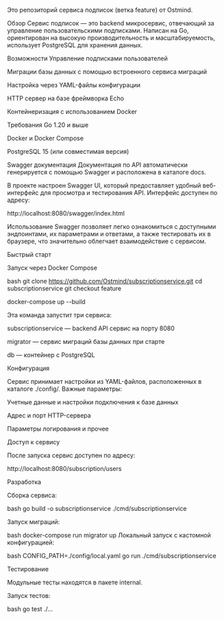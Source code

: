 Это репозиторий сервиса подписок (ветка feature) от Ostmind.

Обзор
Сервис подписок — это backend микросервис, отвечающий за управление пользовательскими подписками. Написан на Go, ориентирован на высокую производительность и масштабируемость, использует PostgreSQL для хранения данных.

Возможности
Управление подписками пользователей

Миграции базы данных с помощью встроенного сервиса миграций

Настройка через YAML-файлы конфигурации

HTTP сервер на базе фреймворка Echo

Контейнеризация с использованием Docker

Требования
Go 1.20 и выше

Docker и Docker Compose

PostgreSQL 15 (или совместимая версия)

Swagger документация
Документация по API автоматически генерируется с помощью Swagger и расположена в каталоге docs.

В проекте настроен Swagger UI, который предоставляет удобный веб-интерфейс для просмотра и тестирования API. Интерфейс доступен по адресу:

http://localhost:8080/swagger/index.html 

Использование Swagger позволяет легко ознакомиться с доступными эндпоинтами, их параметрами и ответами, а также тестировать их в браузере, что значительно облегчает взаимодействие с сервисом.

Быстрый старт

Запуск через Docker Compose

bash
git clone https://github.com/Ostmind/subscriptionservice.git
cd subscriptionservice
git checkout feature

docker-compose up --build

Эта команда запустит три сервиса:

subscriptionservice — backend API сервис на порту 8080

migrator — сервис миграций базы данных при старте

db — контейнер с PostgreSQL

Конфигурация

Сервис принимает настройки из YAML-файлов, расположенных в каталоге ./config/. Важные параметры:

Учетные данные и настройки подключения к базе данных

Адрес и порт HTTP-сервера

Параметры логирования и прочее

Доступ к сервису

После запуска сервис доступен по адресу:

http://localhost:8080/subscription/users

Разработка

Сборка сервиса:

bash
go build -o subscriptionservice ./cmd/subscriptionservice

Запуск миграций:

bash
docker-compose run migrator up
Локальный запуск с кастомной конфигурацией:

bash
CONFIG_PATH=./config/local.yaml go run ./cmd/subscriptionservice

Тестирование

Модульные тесты находятся в пакете internal.

Запуск тестов:

bash
go test ./...